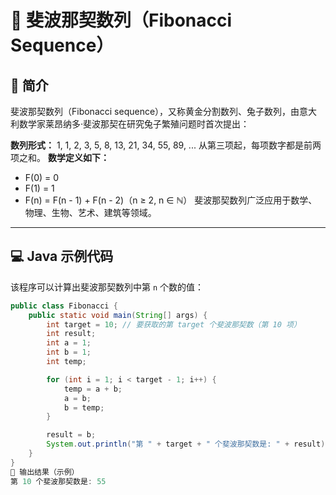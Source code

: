 # 🐇 斐波那契数列（Fibonacci Sequence）

## 📖 简介

斐波那契数列（Fibonacci sequence），又称黄金分割数列、兔子数列，由意大利数学家莱昂纳多·斐波那契在研究兔子繁殖问题时首次提出：

**数列形式：**
1, 1, 2, 3, 5, 8, 13, 21, 34, 55, 89, ...
从第三项起，每项数字都是前两项之和。
**数学定义如下：**
- F(0) = 0  
- F(1) = 1  
- F(n) = F(n - 1) + F(n - 2)（n ≥ 2, n ∈ ℕ）
斐波那契数列广泛应用于数学、物理、生物、艺术、建筑等领域。

---

## 💻 Java 示例代码

该程序可以计算出斐波那契数列中第 `n` 个数的值：

```java
public class Fibonacci {
    public static void main(String[] args) {
        int target = 10; // 要获取的第 target 个斐波那契数（第 10 项）
        int result;
        int a = 1;
        int b = 1;
        int temp;

        for (int i = 1; i < target - 1; i++) {
            temp = a + b;
            a = b;
            b = temp;
        }

        result = b;
        System.out.println("第 " + target + " 个斐波那契数是: " + result);
    }
}
🧮 输出结果（示例）
第 10 个斐波那契数是: 55